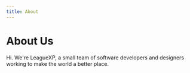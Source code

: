 ```yaml
---
title: About
---
```


# About Us

Hi. We're LeagueXP, a small team of software developers and designers working to make the world a better place.
